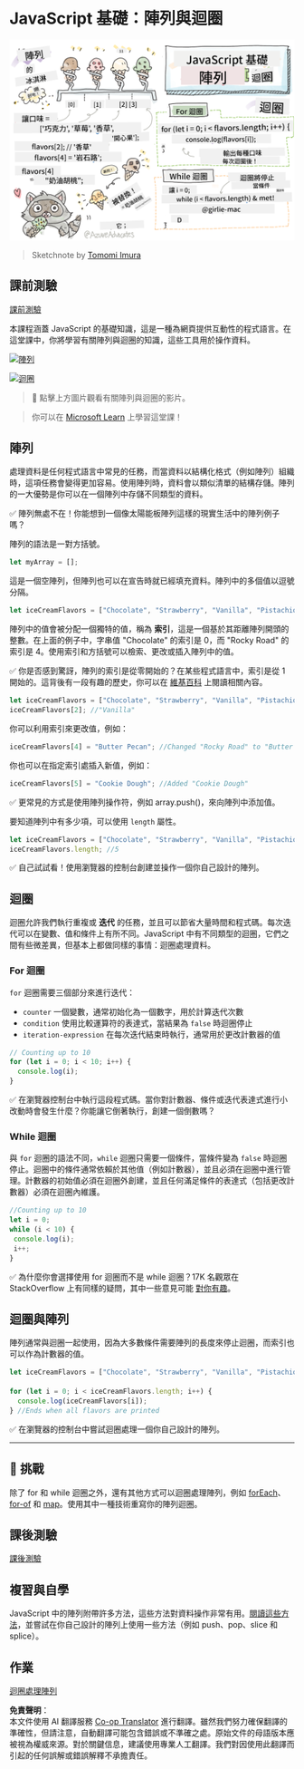 <!--
CO_OP_TRANSLATOR_METADATA:
{
  "original_hash": "3f7f87871312cf6cc12662da7d973182",
  "translation_date": "2025-08-25T21:46:58+00:00",
  "source_file": "2-js-basics/4-arrays-loops/README.md",
  "language_code": "mo"
}
-->
# JavaScript 基礎：陣列與迴圈

![JavaScript 基礎 - 陣列](../../../../translated_images/webdev101-js-arrays.439d7528b8a294558d0e4302e448d193f8ad7495cc407539cc81f1afe904b470.mo.png)
> Sketchnote by [Tomomi Imura](https://twitter.com/girlie_mac)

## 課前測驗
[課前測驗](https://ashy-river-0debb7803.1.azurestaticapps.net/quiz/13)

本課程涵蓋 JavaScript 的基礎知識，這是一種為網頁提供互動性的程式語言。在這堂課中，你將學習有關陣列與迴圈的知識，這些工具用於操作資料。

[![陣列](https://img.youtube.com/vi/1U4qTyq02Xw/0.jpg)](https://youtube.com/watch?v=1U4qTyq02Xw "陣列")

[![迴圈](https://img.youtube.com/vi/Eeh7pxtTZ3k/0.jpg)](https://www.youtube.com/watch?v=Eeh7pxtTZ3k "迴圈")

> 🎥 點擊上方圖片觀看有關陣列與迴圈的影片。

> 你可以在 [Microsoft Learn](https://docs.microsoft.com/learn/modules/web-development-101-arrays/?WT.mc_id=academic-77807-sagibbon) 上學習這堂課！

## 陣列

處理資料是任何程式語言中常見的任務，而當資料以結構化格式（例如陣列）組織時，這項任務會變得更加容易。使用陣列時，資料會以類似清單的結構存儲。陣列的一大優勢是你可以在一個陣列中存儲不同類型的資料。

✅ 陣列無處不在！你能想到一個像太陽能板陣列這樣的現實生活中的陣列例子嗎？

陣列的語法是一對方括號。

```javascript
let myArray = [];
```

這是一個空陣列，但陣列也可以在宣告時就已經填充資料。陣列中的多個值以逗號分隔。

```javascript
let iceCreamFlavors = ["Chocolate", "Strawberry", "Vanilla", "Pistachio", "Rocky Road"];
```

陣列中的值會被分配一個獨特的值，稱為 **索引**，這是一個基於其距離陣列開頭的整數。在上面的例子中，字串值 "Chocolate" 的索引是 0，而 "Rocky Road" 的索引是 4。使用索引和方括號可以檢索、更改或插入陣列中的值。

✅ 你是否感到驚訝，陣列的索引是從零開始的？在某些程式語言中，索引是從 1 開始的。這背後有一段有趣的歷史，你可以在 [維基百科](https://en.wikipedia.org/wiki/Zero-based_numbering) 上閱讀相關內容。

```javascript
let iceCreamFlavors = ["Chocolate", "Strawberry", "Vanilla", "Pistachio", "Rocky Road"];
iceCreamFlavors[2]; //"Vanilla"
```

你可以利用索引來更改值，例如：

```javascript
iceCreamFlavors[4] = "Butter Pecan"; //Changed "Rocky Road" to "Butter Pecan"
```

你也可以在指定索引處插入新值，例如：

```javascript
iceCreamFlavors[5] = "Cookie Dough"; //Added "Cookie Dough"
```

✅ 更常見的方式是使用陣列操作符，例如 array.push()，來向陣列中添加值。

要知道陣列中有多少項，可以使用 `length` 屬性。

```javascript
let iceCreamFlavors = ["Chocolate", "Strawberry", "Vanilla", "Pistachio", "Rocky Road"];
iceCreamFlavors.length; //5
```

✅ 自己試試看！使用瀏覽器的控制台創建並操作一個你自己設計的陣列。

## 迴圈

迴圈允許我們執行重複或 **迭代** 的任務，並且可以節省大量時間和程式碼。每次迭代可以在變數、值和條件上有所不同。JavaScript 中有不同類型的迴圈，它們之間有些微差異，但基本上都做同樣的事情：迴圈處理資料。

### For 迴圈

`for` 迴圈需要三個部分來進行迭代：
- `counter` 一個變數，通常初始化為一個數字，用於計算迭代次數
- `condition` 使用比較運算符的表達式，當結果為 `false` 時迴圈停止
- `iteration-expression` 在每次迭代結束時執行，通常用於更改計數器的值
  
```javascript
// Counting up to 10
for (let i = 0; i < 10; i++) {
  console.log(i);
}
```

✅ 在瀏覽器控制台中執行這段程式碼。當你對計數器、條件或迭代表達式進行小改動時會發生什麼？你能讓它倒著執行，創建一個倒數嗎？

### While 迴圈

與 `for` 迴圈的語法不同，`while` 迴圈只需要一個條件，當條件變為 `false` 時迴圈停止。迴圈中的條件通常依賴於其他值（例如計數器），並且必須在迴圈中進行管理。計數器的初始值必須在迴圈外創建，並且任何滿足條件的表達式（包括更改計數器）必須在迴圈內維護。

```javascript
//Counting up to 10
let i = 0;
while (i < 10) {
 console.log(i);
 i++;
}
```

✅ 為什麼你會選擇使用 for 迴圈而不是 while 迴圈？17K 名觀眾在 StackOverflow 上有同樣的疑問，其中一些意見可能 [對你有趣](https://stackoverflow.com/questions/39969145/while-loops-vs-for-loops-in-javascript)。

## 迴圈與陣列

陣列通常與迴圈一起使用，因為大多數條件需要陣列的長度來停止迴圈，而索引也可以作為計數器的值。

```javascript
let iceCreamFlavors = ["Chocolate", "Strawberry", "Vanilla", "Pistachio", "Rocky Road"];

for (let i = 0; i < iceCreamFlavors.length; i++) {
  console.log(iceCreamFlavors[i]);
} //Ends when all flavors are printed
```

✅ 在瀏覽器的控制台中嘗試迴圈處理一個你自己設計的陣列。

---

## 🚀 挑戰

除了 for 和 while 迴圈之外，還有其他方式可以迴圈處理陣列，例如 [forEach](https://developer.mozilla.org/docs/Web/JavaScript/Reference/Global_Objects/Array/forEach)、[for-of](https://developer.mozilla.org/docs/Web/JavaScript/Reference/Statements/for...of) 和 [map](https://developer.mozilla.org/docs/Web/JavaScript/Reference/Global_Objects/Array/map)。使用其中一種技術重寫你的陣列迴圈。

## 課後測驗
[課後測驗](https://ashy-river-0debb7803.1.azurestaticapps.net/quiz/14)

## 複習與自學

JavaScript 中的陣列附帶許多方法，這些方法對資料操作非常有用。[閱讀這些方法](https://developer.mozilla.org/docs/Web/JavaScript/Reference/Global_Objects/Array)，並嘗試在你自己設計的陣列上使用一些方法（例如 push、pop、slice 和 splice）。

## 作業

[迴圈處理陣列](assignment.md)

**免責聲明**：  
本文件使用 AI 翻譯服務 [Co-op Translator](https://github.com/Azure/co-op-translator) 進行翻譯。雖然我們努力確保翻譯的準確性，但請注意，自動翻譯可能包含錯誤或不準確之處。原始文件的母語版本應被視為權威來源。對於關鍵信息，建議使用專業人工翻譯。我們對因使用此翻譯而引起的任何誤解或錯誤解釋不承擔責任。